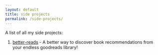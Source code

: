 ```yaml
---
layout: default
title: side projects
permalink: /side-projects/
---
```


A list of all my side projects:

1. <a href="https://better-reads.akshaychugh.xyz/" target="_blank" rel="noopener noreferrer">better-reads</a> - A better way to discover book recommendations from your endless goodreads library!